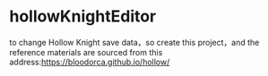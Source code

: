 # hollowKnightEditor
to change Hollow Knight save data，so create this project，and the reference materials are sourced from this address:https://bloodorca.github.io/hollow/

